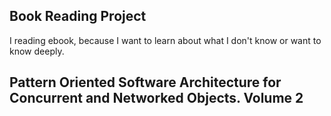 Book Reading Project
---

I reading ebook, because I want to learn about what I don't know or want to know deeply.

Pattern Oriented Software Architecture for Concurrent and Networked Objects. Volume 2
---


